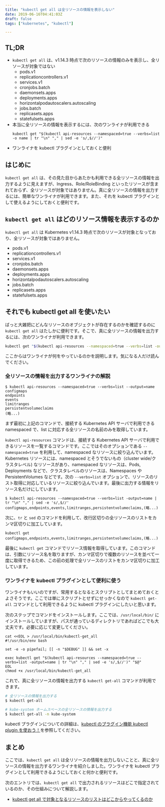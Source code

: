 ```yaml
---
title: "kubectl get all は全リソースの情報を表示しない"
date: 2019-06-16T04:41:03Z
draft: false
tags: ["kubernetes", "kubectl"]

---
```


## TL;DR

- `kubectl get all` は、v1.14.3 時点で次のリソースの情報のみを表示し、全リソースが対象ではない
    - pods.v1
    - replicationcontrollers.v1
    - services.v1
    - cronjobs.batch
    - daemonsets.apps
    - deployments.apps
    - horizontalpodautoscalers.autoscaling
    - jobs.batch
    - replicasets.apps
    - statefulsets.apps
- 本当に全リソースの情報を表示するには、次のワンライナが利用できる  
    ```
    kubectl get "$(kubectl api-resources --namespaced=true --verbs=list -o name | tr "\n" "," | sed -e 's/,$//')"
    ```
- ワンライナを kubectl プラグインとしておくと便利

## はじめに

`kubectl get all` は、その見た目からあたかも利用できる全リソースの情報を出力するように見えますが、Ingress、Role/RoleBinding といったリソースが含まれておらず、全リソースが対象ではありません。真に全リソースの情報を出力するには、簡単なワンライナが利用できます。また、それを kubectl プラグインとして使えるようにしておくと便利です。

## `kubectl get all` はどのリソース情報を表示するのか

`kubectl get all` は Kubernetes v1.14.3 時点で次のリソースが対象となっており、全リソースが対象ではありません。

- pods.v1
- replicationcontrollers.v1
- services.v1
- cronjobs.batch
- daemonsets.apps
- deployments.apps
- horizontalpodautoscalers.autoscaling
- jobs.batch
- replicasets.apps
- statefulsets.apps

## それでも kubectl get all を使いたい

ばっと大雑把にどんなリソースのオブジェクトが存在するのかを確認するのに `kubectl get all` はたしかに便利です。そこで、真に全リソースの情報を出力するには、次のワンライナが利用できます。

```sh
kubectl get "$(kubectl api-resources --namespaced=true --verbs=list -output=name | tr "\n" "," | sed -e 's/,$//')"
```

ここからはワンライナが何をやっているのかを説明します。気になる人だけ読んでください。

### 全リソースの情報を出力するワンライナの解説

```
$ kubectl api-resources --namespaced=true --verbs=list --output=name
configmaps
endpoints
events
limitranges
persistentvolumeclaims
(略...)
```

まず最初に上記のコマンドで、接続する Kubernetes API サーバで利用できる namespaced で、list に対応する全リソースの名前のみを取得しています。

`kubectl api-resources` コマンドは、接続する Kubernetes API サーバで利用できるリソースを一覧するコマンドです。ここではそのオプションである `--namespaced=true` を利用して、namespaced なリソースに絞り込んでいます。Kubernetes リソースには、namespaced とそうでないもの（cluster wide/クラスタレベル) なリソースがあり、namespaced なリソースは、Pods, Deployments などで、クラスタレベルのリソースは、Namespaces や PersistentVolumes などです。次の `--verbs=list` オプションで、リソースのリスト取得に対応しているリソースに絞り込んでいます。最後に出力する情報をリソース名だけにしています。

```
$ kubectl api-resources --namespaced=true --verbs=list -output=name | tr "\n" "," | sed -e 's/,$//'
configmaps,endpoints,events,limitranges,persistentvolumeclaims,(略...)
```

次に、`tr` と `sed` のコマンドを利用して、改行区切りの全リソースのリストをカンマ区切りに加工しています。

```
kubectl get configmaps,endpoints,events,limitranges,persistentvolumeclaims,(略...)
```

最後に `kubectl get` コマンドでリソース情報を取得しています。このコマンドは、引数にリソース名を取りますが、カンマ区切りで複数のリソースを並べて一度に取得できるため、この前の処理で全リソースのリストをカンマ区切りに加工しています。

### ワンライナを kubectl プラグインとして便利に使う

ワンライナもいいのですが、常用するとなるとスクリプトとしてまとめておくとよさそうです。ここでは単にスクリプトとせずにせっかくなので `kubectl get-all` コマンドとして利用できるように kubectl プラグインにしたいと思います。

次のステップでコマンドをインストールします。ここでは、`/usr/local/bin/` にインストールしていますが、パスが通っているディレクトリであればどこでも大丈夫です。必要に応じて変更してください。

```
cat <<EOL > /usr/local/bin/kubectl-get_all
#!/usr/bin/env bash

set -e -o pipefail; [[ -n "$DEBUG" ]] && set -x

exec kubectl get "$(kubectl api-resources --namespaced=true --verbs=list -output=name | tr "\n" "," | sed -e 's/,$//')" "$@"
EOL
chmod +x /usr/local/bin/kubectl-get_all
```

これで、真に全リソースの情報を出力する `kubectl get-all` コマンドが利用できます。

```sh
# 全リソースの情報を出力する
$ kubectl get-all

# kube-system ネームスペースの全リソースの情報を出力する
$ kubectl get-all -n kube-system
```

kubectl プラグインについての詳細は、[kubectl のプラグイン機能 kubectl plugin を使おう！](https://qiita.com/superbrothers/items/b4a0aab0575ca6d65739)を参照してください。

## まとめ

ここでは、`kubectl get all` は全リソースの情報を出力しないことと、真に全リソースの情報を出力するワンライナを紹介しました。ワンライナを kubectl プラグインとして利用できるようにしておくと何かと便利です。

次のエントリでは、`kubectl get all` で出力されるリソースはどこで指定されているのか、その仕組みについて解説します。

- [kubectl get all で対象となるリソースのリストはどこからやってくるのか](/190619-where-does-the-list-of-resources-targeted-by-kubectl-get-all-come-from)
